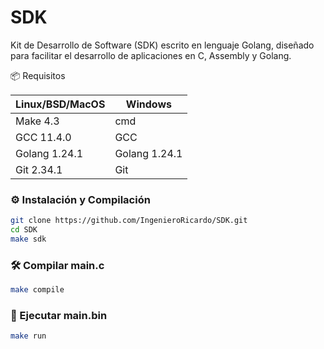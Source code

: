 # SDK
Kit de Desarrollo de Software (SDK) escrito en lenguaje Golang, diseñado para facilitar el desarrollo de aplicaciones en C, Assembly y Golang.

📦 Requisitos

| Linux/BSD/MacOS | Windows |
| --- | --- |
| Make 4.3 | cmd |
| GCC 11.4.0 | GCC |
| Golang 1.24.1 | Golang 1.24.1 |
| Git 2.34.1 | Git |

### ⚙️ Instalación y Compilación

```bash
git clone https://github.com/IngenieroRicardo/SDK.git
cd SDK
make sdk
```

### 🛠️ Compilar main.c

```bash
make compile
```

### 🚀 Ejecutar main.bin

```bash
make run
```
